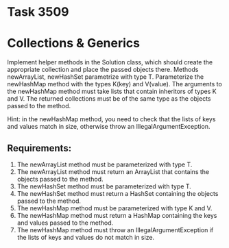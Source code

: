 # Task 3509
# Collections & Generics

Implement helper methods in the Solution class, which should create the appropriate collection and place the passed objects there.
Methods newArrayList, newHashSet parametrize with type T.
Parameterize the newHashMap method with the types K(key) and V(value). The arguments to the newHashMap method must take lists that contain inheritors of types K and V.
The returned collections must be of the same type as the objects passed to the method.

Hint: in the newHashMap method, you need to check that the lists of keys and values match in size, otherwise throw an IllegalArgumentException.


## Requirements:
1. The newArrayList method must be parameterized with type T.
2. The newArrayList method must return an ArrayList that contains the objects passed to the method.
3. The newHashSet method must be parameterized with type T.
4. The newHashSet method must return a HashSet containing the objects passed to the method.
5. The newHashMap method must be parameterized with type K and V.
6. The newHashMap method must return a HashMap containing the keys and values passed to the method.
7. The newHashMap method must throw an IllegalArgumentException if the lists of keys and values do not match in size.